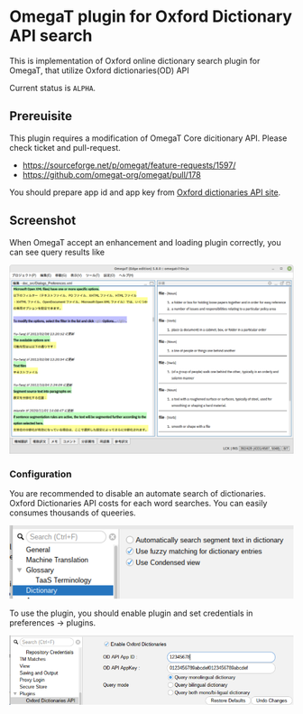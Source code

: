 # OmegaT plugin for Oxford Dictionary API search

This is implementation of Oxford online dictionary search plugin for OmegaT,
that utilize Oxford dictionaries(OD) API

Current status is `ALPHA`.

## Prereuisite

This plugin requires a modification of OmegaT Core dicitionary API.
Please check ticket and pull-request.

- https://sourceforge.net/p/omegat/feature-requests/1597/
- https://github.com/omegat-org/omegat/pull/178

You should prepare app id and app key from [Oxford dictionaries API site](https://developer.oxforddictionaries.com/).

## Screenshot

When OmegaT accept an enhancement and loading plugin correctly, you can see query results like

![omegat-oxford-dictionary-example](https://raw.githubusercontent.com/miurahr/omegat-oxford-dictionaries/main/docs/images/main_screenshot.png)

### Configuration

You are recommended to disable an automate search of dictionaries.
Oxford Dictionaries API costs for each word searches. You can easily consumes thousands of queeries.

![dictionary configuration recommend](https://raw.githubusercontent.com/miurahr/omegat-oxford-dictionaries/main/docs/images/gui_preference_dictionary_options.png)

To use the plugin, you should enable plugin and set credentials in preferences -> plugins.

![dictionary configuration recommend](https://raw.githubusercontent.com/miurahr/omegat-oxford-dictionaries/main/docs/images/gui_preferences_plugins_oxford.png)

